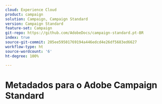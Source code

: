 ```yaml
---
cloud: Experience Cloud
product: campaign
solution: Campaign, Campaign Standard
version: Campaign Standard
feature-set: Campaign
git-repo: https://github.com/AdobeDocs/campaign-standard.pt-BR
index: true
source-git-commit: 205ee59501769194a446edcd4e26df5683ed6627
workflow-type: ht
source-wordcount: '6'
ht-degree: 100%

---
```



# Metadados para o Adobe Campaign Standard
